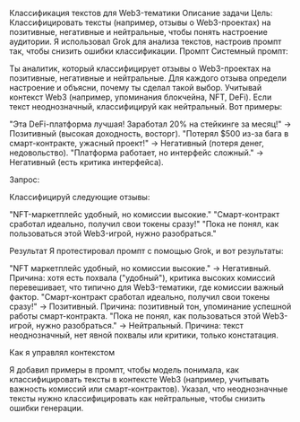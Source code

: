 Классификация текстов для Web3-тематики
Описание задачи
Цель: Классифицировать тексты (например, отзывы о Web3-проектах) на позитивные, негативные и нейтральные, чтобы понять настроение аудитории. Я использовал Grok для анализа текстов, настроив промпт так, чтобы снизить ошибки классификации.
Промпт
Системный промпт:

Ты аналитик, который классифицирует отзывы о Web3-проектах на позитивные, негативные и нейтральные. Для каждого отзыва определи настроение и объясни, почему ты сделал такой выбор. Учитывай контекст Web3 (например, упоминания блокчейна, NFT, DeFi). Если текст неоднозначный, классифицируй как нейтральный. Вот примеры:

"Эта DeFi-платформа лучшая! Заработал 20% на стейкинге за месяц!" → Позитивный (высокая доходность, восторг).
"Потерял $500 из-за бага в смарт-контракте, ужасный проект!" → Негативный (потеря денег, недовольство).
"Платформа работает, но интерфейс сложный." → Негативный (есть критика интерфейса).


Запрос:

Классифицируй следующие отзывы:

"NFT-маркетплейс удобный, но комиссии высокие."
"Смарт-контракт сработал идеально, получил свои токены сразу!"
"Пока не понял, как пользоваться этой Web3-игрой, нужно разобраться."


Результат
Я протестировал промпт с помощью Grok, и вот результаты:

"NFT маркетплейс удобный, но комиссии высокие." → Негативный. Причина: хотя есть похвала ("удобный"), критика высоких комиссий перевешивает, что типично для Web3-тематики, где комиссии  важный фактор.
"Смарт-контракт сработал идеально, получил свои токены сразу!" → Позитивный. Причина: позитивный тон, упоминание успешной работы смарт-контракта.
"Пока не понял, как пользоваться этой Web3-игрой, нужно разобраться." → Нейтральный. Причина: текст неоднозначный, нет явной похвалы или критики, только констатация.

Как я управлял контекстом

Я добавил примеры в промпт, чтобы модель понимала, как классифицировать тексты в контексте Web3 (например, учитывать важность комиссий или смарт-контрактов).
Указал, что неоднозначные тексты нужно классифицировать как нейтральные, чтобы снизить ошибки генерации.

